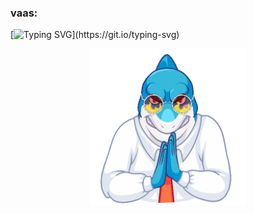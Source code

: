 ###   vaas:
[![Typing SVG](https://readme-typing-svg.demolab.com?font=oswald&size=13&duration=5124&pause=1000&center=true&vCenter=true&multiline=true&width=445&height=300&lines=Did+I+ever+tell+you+what+the+definition+of+insanity+is%3F;Insanity+is+doing+the+exact...+same+fucking+thing...;over+and+over+again+expecting...+shit+to+change...;That.+Is.+Crazy.;he+first+time+somebody+told+me+that%2C;+dunno%2C+I+thought+they+were+bullshitting+me%2C;so%2C+boom%2C+I+shot+him.;The+thing+is...+he+was+right.+And+then+I+started;seeing%2C+everywhere+I+looked%2C;everywhere+I+looked+all+these+fucking+pricks%2C;everywhere+I+looked%2C+doing+the+exact+same+fucking+thing...;over+and+over+and+over+and+over+again+thinking%3A;%22This+time+is+gonna+be+different.;No%2C+no%2C+no+please...;This+time+is+gonna+be+different.)](https://git.io/typing-svg)
<div align="center"><img align="center" height="250" src="https://github.com/LwaziNcubeX/LwaziNcubeX/blob/main/shark.gif"></div>
